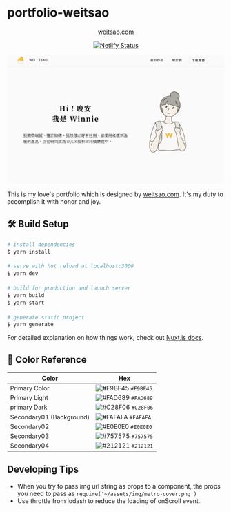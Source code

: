 # portfolio-weitsao

<p align="center">
    <a href="https://weitsao.com" target="_blank">
        weitsao.com
    </a>
</p>

<p align="center">
    <a href="https://app.netlify.com/sites/weichenghung/deploys" target="_blank">
        <img src="https://api.netlify.com/api/v1/badges/0262ca05-6cd5-415a-839b-e2c9a61338e1/deploy-status" alt="Netlify Status" />
    </a>
</p>

![demo](static/portfolio_screenshot.png)

This is my love's portfolio which is designed by [weitsao.com](https://weitsao.com). It's my duty to accomplish it with honor and joy.

## 🛠️ Build Setup

```bash
# install dependencies
$ yarn install

# serve with hot reload at localhost:3000
$ yarn dev

# build for production and launch server
$ yarn build
$ yarn start

# generate static project
$ yarn generate
```

For detailed explanation on how things work, check out [Nuxt.js docs](https://nuxtjs.org).

## 🎨 Color Reference

| Color                    | Hex                                                                |
| ------------------------ | ------------------------------------------------------------------ |
| Primary Color            | ![#F9BF45](https://via.placeholder.com/10/F9BF45?text=+) `#F9BF45` |
| Primary Light            | ![#FAD689](https://via.placeholder.com/10/FAD689?text=+) `#FAD689` |
| primary Dark             | ![#C28F06](https://via.placeholder.com/10/C28F06?text=+) `#C28F06` |
| Secondary01 (Background) | ![#FAFAFA](https://via.placeholder.com/10/FAFAFA?text=+) `#FAFAFA` |
| Secondary02              | ![#E0E0E0](https://via.placeholder.com/10/E0E0E0?text=+) `#E0E0E0` |
| Secondary03              | ![#757575](https://via.placeholder.com/10/757575?text=+) `#757575` |
| Secondary04              | ![#212121](https://via.placeholder.com/10/212121?text=+) `#212121` |

## Developing Tips

- When you try to pass img url string as props to a component, the props you need to pass as
  `require('~/assets/img/metro-cover.png')`
- Use throttle from lodash to reduce the loading of onScroll event.

